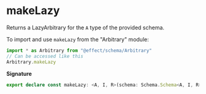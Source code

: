 # makeLazy

Returns a LazyArbitrary for the `A` type of the provided schema.

To import and use `makeLazy` from the "Arbitrary" module:

```ts
import * as Arbitrary from "@effect/schema/Arbitrary"
// Can be accessed like this
Arbitrary.makeLazy
```

**Signature**

```ts
export declare const makeLazy: <A, I, R>(schema: Schema.Schema<A, I, R>) => LazyArbitrary<A>
```
